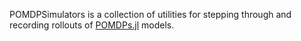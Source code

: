 POMDPSimulators is a collection of utilities for stepping through and recording rollouts of [POMDPs.jl](https://github.com/JuliaPOMDP/POMDPs.jl) models.

```@contents
```
